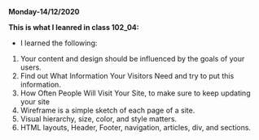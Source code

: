 **Monday-14/12/2020**

**This is what I leanred in class 102_04:**

* I learned the following:
1. Your content and design should be influenced by the goals of your users.
2. Find out What Information Your Visitors Need and try to put this information.
3. How Often People Will Visit Your Site, to make sure to keep updating your site
4. Wireframe is a simple sketch of each page of a site.
5. Visual hierarchy, size, color, and style matters.
6. HTML layouts, Header, Footer, navigation, articles, div, and sections.
